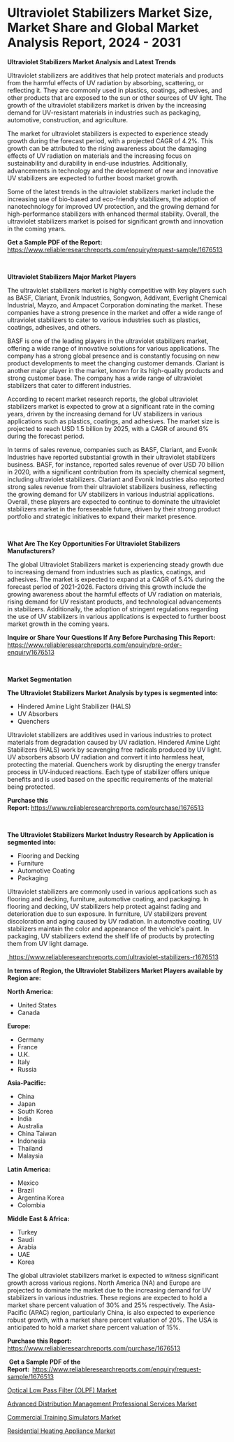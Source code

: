 <p><h1>Ultraviolet Stabilizers Market Size, Market Share and Global Market Analysis Report, 2024 - 2031</h1></p><p><strong>Ultraviolet Stabilizers Market Analysis and Latest Trends</strong></p>
<p><p>Ultraviolet stabilizers are additives that help protect materials and products from the harmful effects of UV radiation by absorbing, scattering, or reflecting it. They are commonly used in plastics, coatings, adhesives, and other products that are exposed to the sun or other sources of UV light. The growth of the ultraviolet stabilizers market is driven by the increasing demand for UV-resistant materials in industries such as packaging, automotive, construction, and agriculture.</p><p>The market for ultraviolet stabilizers is expected to experience steady growth during the forecast period, with a projected CAGR of 4.2%. This growth can be attributed to the rising awareness about the damaging effects of UV radiation on materials and the increasing focus on sustainability and durability in end-use industries. Additionally, advancements in technology and the development of new and innovative UV stabilizers are expected to further boost market growth.</p><p>Some of the latest trends in the ultraviolet stabilizers market include the increasing use of bio-based and eco-friendly stabilizers, the adoption of nanotechnology for improved UV protection, and the growing demand for high-performance stabilizers with enhanced thermal stability. Overall, the ultraviolet stabilizers market is poised for significant growth and innovation in the coming years.</p></p>
<p><strong>Get a Sample PDF of the Report:&nbsp;</strong> <a href="https://www.reliableresearchreports.com/enquiry/request-sample/1676513">https://www.reliableresearchreports.com/enquiry/request-sample/1676513</a></p>
<p>&nbsp;</p>
<p><strong>Ultraviolet Stabilizers Major Market Players</strong></p>
<p><p>The ultraviolet stabilizers market is highly competitive with key players such as BASF, Clariant, Evonik Industries, Songwon, Addivant, Everlight Chemical Industrial, Mayzo, and Ampacet Corporation dominating the market. These companies have a strong presence in the market and offer a wide range of ultraviolet stabilizers to cater to various industries such as plastics, coatings, adhesives, and others.</p><p>BASF is one of the leading players in the ultraviolet stabilizers market, offering a wide range of innovative solutions for various applications. The company has a strong global presence and is constantly focusing on new product developments to meet the changing customer demands. Clariant is another major player in the market, known for its high-quality products and strong customer base. The company has a wide range of ultraviolet stabilizers that cater to different industries.</p><p>According to recent market research reports, the global ultraviolet stabilizers market is expected to grow at a significant rate in the coming years, driven by the increasing demand for UV stabilizers in various applications such as plastics, coatings, and adhesives. The market size is projected to reach USD 1.5 billion by 2025, with a CAGR of around 6% during the forecast period.</p><p>In terms of sales revenue, companies such as BASF, Clariant, and Evonik Industries have reported substantial growth in their ultraviolet stabilizers business. BASF, for instance, reported sales revenue of over USD 70 billion in 2020, with a significant contribution from its specialty chemical segment, including ultraviolet stabilizers. Clariant and Evonik Industries also reported strong sales revenue from their ultraviolet stabilizers business, reflecting the growing demand for UV stabilizers in various industrial applications. Overall, these players are expected to continue to dominate the ultraviolet stabilizers market in the foreseeable future, driven by their strong product portfolio and strategic initiatives to expand their market presence.</p></p>
<p>&nbsp;</p>
<p><strong>What Are The Key Opportunities For Ultraviolet Stabilizers Manufacturers?</strong></p>
<p><p>The global Ultraviolet Stabilizers market is experiencing steady growth due to increasing demand from industries such as plastics, coatings, and adhesives. The market is expected to expand at a CAGR of 5.4% during the forecast period of 2021-2026. Factors driving this growth include the growing awareness about the harmful effects of UV radiation on materials, rising demand for UV resistant products, and technological advancements in stabilizers. Additionally, the adoption of stringent regulations regarding the use of UV stabilizers in various applications is expected to further boost market growth in the coming years.</p></p>
<p><strong>Inquire or Share Your Questions If Any Before Purchasing This Report:</strong> <a href="https://www.reliableresearchreports.com/enquiry/pre-order-enquiry/1676513">https://www.reliableresearchreports.com/enquiry/pre-order-enquiry/1676513</a></p>
<p>&nbsp;</p>
<p><strong>Market Segmentation</strong></p>
<p><strong>The Ultraviolet Stabilizers Market Analysis by types is segmented into:</strong></p>
<p><ul><li>Hindered Amine Light Stabilizer (HALS)</li><li>UV Absorbers</li><li>Quenchers</li></ul></p>
<p><p>Ultraviolet stabilizers are additives used in various industries to protect materials from degradation caused by UV radiation. Hindered Amine Light Stabilizers (HALS) work by scavenging free radicals produced by UV light. UV absorbers absorb UV radiation and convert it into harmless heat, protecting the material. Quenchers work by disrupting the energy transfer process in UV-induced reactions. Each type of stabilizer offers unique benefits and is used based on the specific requirements of the material being protected.</p></p>
<p><strong>Purchase this Report:&nbsp;</strong><a href="https://www.reliableresearchreports.com/purchase/1676513">https://www.reliableresearchreports.com/purchase/1676513</a></p>
<p>&nbsp;</p>
<p><strong>The Ultraviolet Stabilizers Market Industry Research by Application is segmented into:</strong></p>
<p><ul><li>Flooring and Decking</li><li>Furniture</li><li>Automotive Coating</li><li>Packaging</li></ul></p>
<p><p>Ultraviolet stabilizers are commonly used in various applications such as flooring and decking, furniture, automotive coating, and packaging. In flooring and decking, UV stabilizers help protect against fading and deterioration due to sun exposure. In furniture, UV stabilizers prevent discoloration and aging caused by UV radiation. In automotive coating, UV stabilizers maintain the color and appearance of the vehicle's paint. In packaging, UV stabilizers extend the shelf life of products by protecting them from UV light damage.</p></p>
<p><a href="https://www.reliableresearchreports.com/ultraviolet-stabilizers-r1676513">&nbsp;https://www.reliableresearchreports.com/ultraviolet-stabilizers-r1676513</a></p>
<p><strong>In terms of Region, the Ultraviolet Stabilizers Market Players available by Region are:</strong></p>
<p>
    <p> <strong> North America: </strong>
        <ul>
            <li>United States</li>
            <li>Canada</li>
        </ul>
        </p> 
    <p> <strong> Europe: </strong>
        <ul>
            <li>Germany</li>
            <li>France</li>
            <li>U.K.</li>
            <li>Italy</li>
            <li>Russia</li>
        </ul>
        </p> 
    <p> <strong> Asia-Pacific: </strong>
        <ul>
            <li>China</li>
            <li>Japan</li>
            <li>South Korea</li>
            <li>India</li>
            <li>Australia</li>
            <li>China Taiwan</li>
            <li>Indonesia</li>
            <li>Thailand</li>
            <li>Malaysia</li>
        </ul>
        </p> 
    <p> <strong> Latin America: </strong>
        <ul>
            <li>Mexico</li>
            <li>Brazil</li>
            <li>Argentina Korea</li>
            <li>Colombia</li>
        </ul>
        </p> 
    <p> <strong> Middle East & Africa: </strong>
        <ul>
            <li>Turkey</li>
            <li>Saudi</li>
            <li>Arabia</li>
            <li>UAE</li>
            <li>Korea</li>
        </ul>
    </p>
    </p>
<p><p>The global ultraviolet stabilizers market is expected to witness significant growth across various regions. North America (NA) and Europe are projected to dominate the market due to the increasing demand for UV stabilizers in various industries. These regions are expected to hold a market share percent valuation of 30% and 25% respectively. The Asia-Pacific (APAC) region, particularly China, is also expected to experience robust growth, with a market share percent valuation of 20%. The USA is anticipated to hold a market share percent valuation of 15%.</p></p>
<p><strong>Purchase this Report: </strong><a href="https://www.reliableresearchreports.com/purchase/1676513">https://www.reliableresearchreports.com/purchase/1676513</a></p>
<p>&nbsp;<strong>Get a Sample PDF of the Report:&nbsp;&nbsp;</strong><a href="https://www.reliableresearchreports.com/enquiry/request-sample/1676513">https://www.reliableresearchreports.com/enquiry/request-sample/1676513</a></p>
<p><strong></strong></p>
<p><p><a href="https://issuu.com/reportprime-2/docs/optical-low-pass-filter-olpf-market-size-2030.pptx">Optical Low Pass Filter (OLPF) Market</a></p><p><a href="https://github.com/mateobossinovero/Market-Research-Report-List-1/blob/main/advanced-distribution-management-professional-services-market.md">Advanced Distribution Management Professional Services Market</a></p><p><a href="https://github.com/RoccoManning/Market-Research-Report-List-5/blob/main/commercial-training-simulators-market.md">Commercial Training Simulators Market</a></p><p><a href="https://issuu.com/reportprime-2/docs/residential-heating-appliance-market-size-2030.ppt">Residential Heating Appliance Market</a></p></p>